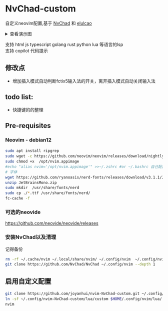 # NvChad-custom
自定义neovim配置,基于 [NvChad](https://github.com/NvChad/NvChad) 和  [elulcao](https://github.com/elulcao/NvChad-custom)
<details>
<summary>查看演示图</summary>
<img src="assets/demo.gif" alt="demo - main.go" />
</details>

支持 html  js typescript golang rust python lua 等语言的lsp   
支持 copilot  代码提示   
## 修改点
- 增加插入模式自动判断fctix5输入法的开关，离开插入模式自动关闭输入法
## todo list:
- 快捷键的的整理

## Pre-requisites

### Neovim - debian12 
```bash
sudo apt install ripgrep
sudo wget -c https://github.com/neovim/neovim/releases/download/nightly/nvim.appimage -O /opt/nvim.appimage
sudo chmod +x  /opt/nvim.appimage
#echo "alias nvim='/opt/nvim.appimage'" >>~/.zshrc #or ~/.bashrc 自己配置一下
# 字体 
wget https://github.com/ryanoasis/nerd-fonts/releases/download/v3.1.1/JetBrainsMono.zip
unzip JetBrainsMono.zip
sudo mkdir  /usr/share/fonts/nerd 
sudo cp ./*.ttf /usr/share/fonts/nerd/
fc-cache -f
```
### 可选的neovide
https://github.com/neovide/neovide/releases

### 安装NvChad以及清理
记得备份
```bash
rm -rf ~/.cache/nvim ~/.local/share/nvim/ ~/.config/nvim  ~/.config/nvim-NvChad-custom
git clone https://github.com/NvChad/NvChad ~/.config/nvim --depth 1

```
## 启用自定义配置

```bash
git clone https://github.com/joyanhui/nvim-NvChad-custom.git ~/.config/nvim-NvChad-custom  --depth 1
ln -sf ~/.config/nvim-NvChad-custom/lua/custom $HOME/.config/nvim/lua/
nvim
```
